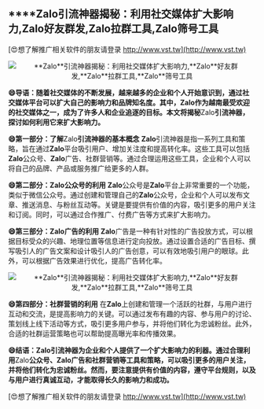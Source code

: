 ## ****Zalo**引流神器揭秘：利用社交媒体扩大影响力,**Zalo**好友群发,**Zalo**拉群工具,**Zalo**筛号工具**

[😍想了解推广相关软件的朋友请登录 http://www.vst.tw](http://www.vst.tw)

 <center><img src="https://vst.tw/MP4/tuiguang/png/0.png" alt="**Zalo**引流神器揭秘：利用社交媒体扩大影响力,**Zalo**好友群发,**Zalo**拉群工具,**Zalo**筛号工具"></center>

**😄导语：随着社交媒体的不断发展，越来越多的企业和个人开始意识到，通过社交媒体平台可以扩大自己的影响力和品牌知名度。其中，**Zalo**作为越南最受欢迎的社交媒体之一，成为了许多人和企业追逐的目标。本文将揭秘**Zalo**引流神器，探讨如何利用它来扩大影响力。**

**😄第一部分：了解**Zalo**引流神器的基本概念**
**Zalo**引流神器是指一系列工具和策略，旨在通过**Zalo**平台吸引用户、增加关注度和提高转化率。这些工具可以包括**Zalo**公众号、**Zalo**广告、社群营销等。通过合理运用这些工具，企业和个人可以将自己的品牌、产品或服务推广给更多的人群。

**😄第二部分：**Zalo**公众号的利用**
**Zalo**公众号是**Zalo**平台上非常重要的一个功能，类似于微信公众号。通过创建和管理自己的**Zalo**公众号，企业和个人可以发布文章、推送消息、与粉丝互动等。关键是要提供有价值的内容，吸引更多的用户关注和订阅。同时，可以通过合作推广、付费广告等方式来扩大影响力。

**😄第三部分：**Zalo**广告的利用**
**Zalo**广告是一种有针对性的广告投放方式，可以根据目标受众的兴趣、地理位置等信息进行定向投放。通过设置合适的广告目标、撰写吸引人的广告文案和设计吸引人的广告创意，可以有效地吸引用户的眼球。此外，可以根据广告效果进行优化，提高广告转化率。

 <center><img src="https://vst.tw/MP4/tuiguang/png/7.png" alt="**Zalo**引流神器揭秘：利用社交媒体扩大影响力,**Zalo**好友群发,**Zalo**拉群工具,**Zalo**筛号工具"></center>

**😄第四部分：社群营销的利用**
在**Zalo**上创建和管理一个活跃的社群，与用户进行互动和交流，是提高影响力的关键。可以通过发布有趣的内容、参与用户的讨论、策划线上线下活动等方式，吸引更多用户参与，并将他们转化为忠诚粉丝。此外，合适的社群运营策略也可以帮助提高曝光率和传播效果。

**😄结语：**Zalo**引流神器为企业和个人提供了一个扩大影响力的利器。通过合理利用**Zalo**公众号、**Zalo**广告和社群营销等工具和策略，可以吸引更多的用户关注，并将他们转化为忠诚粉丝。然而，要注意提供有价值的内容，遵守平台规则，以及与用户进行真诚互动，才能取得长久的影响力和成功。**

[😍想了解推广相关软件的朋友请登录 http://www.vst.tw](http://www.vst.tw)



